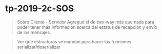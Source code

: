 # tp-2019-2c-SOS

> Sobre Cliente  - Servidor
	Agregué el de two-way más que nada para poder tener más información acerca del estatus de  recepción y envío de los mensajes.

>Ver qué  estructuras se mandan para hacer las funciones serializar/deserializar 
	